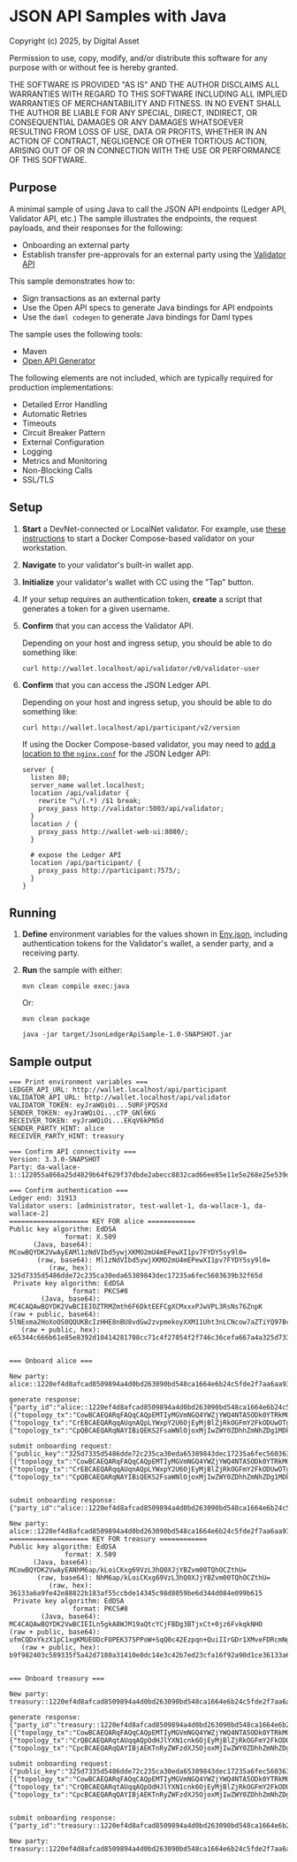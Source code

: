 # JSON API Samples with Java

Copyright (c) 2025, by Digital Asset

Permission to use, copy, modify, and/or distribute this software for any purpose
with or without fee is hereby granted.

THE SOFTWARE IS PROVIDED "AS IS" AND THE AUTHOR DISCLAIMS ALL WARRANTIES WITH REGARD TO
THIS SOFTWARE INCLUDING ALL IMPLIED WARRANTIES OF MERCHANTABILITY AND FITNESS.
IN NO EVENT SHALL THE AUTHOR BE LIABLE FOR ANY SPECIAL, DIRECT, INDIRECT, OR
CONSEQUENTIAL DAMAGES OR ANY DAMAGES WHATSOEVER RESULTING FROM LOSS OF USE,
DATA OR PROFITS, WHETHER IN AN ACTION OF CONTRACT, NEGLIGENCE OR OTHER TORTIOUS ACTION,
ARISING OUT OF OR IN CONNECTION WITH THE USE OR PERFORMANCE OF THIS SOFTWARE.

## Purpose

A minimal sample of using Java to call the JSON API endpoints (Ledger API, Validator API, etc.)
The sample illustrates the endpoints, the request payloads, and their responses for the following:

* Onboarding an external party
* Establish transfer pre-approvals for an external party using the [Validator API](https://docs.dev.sync.global/app_dev/validator_api/index.html#external-signing-api)

This sample demonstrates how to:

* Sign transactions as an external party
* Use the Open API specs to generate Java bindings for API endpoints
* Use the `daml codegen` to generate Java bindings for Daml types

The sample uses the following tools:

* Maven
* [Open API Generator](https://openapi-generator.tech/docs/generators/java)

The following elements are not included,
which are typically required for production implementations:

* Detailed Error Handling
* Automatic Retries
* Timeouts
* Circuit Breaker Pattern
* External Configuration
* Logging
* Metrics and Monitoring
* Non-Blocking Calls
* SSL/TLS

## Setup

1. **Start** a DevNet-connected or LocalNet validator.
   For example, use [these instructions](https://docs.dev.sync.global/validator_operator/validator_compose.html)
   to start a Docker Compose-based validator on your workstation.
2. **Navigate** to your validator's built-in wallet app.
3. **Initialize** your validator's wallet with CC using the "Tap" button.
4. If your setup requires an authentication token, **create** a script that generates a token for a given username.
5. **Confirm** that you can access the Validator API.

    Depending on your host and ingress setup, you should be able to do something like:
    
    ```
    curl http://wallet.localhost/api/validator/v0/validator-user
    ```

6. **Confirm** that you can access the JSON Ledger API.

   Depending on your host and ingress setup, you should be able to do something like:
   
   ```
   curl http://wallet.localhost/api/participant/v2/version
   ```

   If using the Docker Compose-based validator, you may need to
   [add a location to the `nginx.conf`](https://docs.dev.sync.global/app_dev/ledger_api/index.html#comments) for the JSON Ledger API:
   
    ```
    server {
      listen 80;
      server_name wallet.localhost;
      location /api/validator {
        rewrite ^\/(.*) /$1 break;
        proxy_pass http://validator:5003/api/validator;
      }
      location / {
        proxy_pass http://wallet-web-ui:8080/;
      }

      # expose the Ledger API
      location /api/participant/ {
        proxy_pass http://participant:7575/;
      }
    }
    ```

## Running

1. **Define** environment variables for the values shown in
   [Env.json](./JsonLedgerApiSample/src/main/java/com/example/Env.java),
   including authentication tokens for the Validator's wallet,
   a sender party, and a receiving party.

2. **Run** the sample with either:

    ```
    mvn clean compile exec:java
    ```

    Or:

    ```
    mvn clean package

    java -jar target/JsonLedgerApiSample-1.0-SNAPSHOT.jar
    ```

## Sample output

```
=== Print environment variables ===
LEDGER_API_URL: http://wallet.localhost/api/participant
VALIDATOR_API_URL: http://wallet.localhost/api/validator
VALIDATOR_TOKEN: eyJraWQiOi...5URFjPQSXd
SENDER_TOKEN: eyJraWQiOi...cTP_GNl6KG
RECEIVER_TOKEN: eyJraWQiOi...EKqV6kPNSd
SENDER_PARTY_HINT: alice
RECEIVER_PARTY_HINT: treasury

=== Confirm API connectivity ===
Version: 3.3.0-SNAPSHOT
Party: da-wallace-1::122055a866a25d4829b64f629f37dbde2abecc8832cad66ee85e11e5e268e25e539d

=== Confirm authentication ===
Ledger end: 31913
Validator users: [administrator, test-wallet-1, da-wallace-1, da-wallace-2]
==================== KEY FOR alice ============
Public key algorithm: EdDSA
              format: X.509
      (Java, base64): MCowBQYDK2VwAyEAMl1zNdVIbd5ywjXKMO2mU4mEPewXI1pv7FYDY5sy9l0=
       (raw, base64): Ml1zNdVIbd5ywjXKMO2mU4mEPewXI1pv7FYDY5sy9l0=
          (raw, hex): 325d7335d5486dde72c235ca30eda65389843dec17235a6fec5603639b32f65d
 Private key algorithm: EdDSA
                format: PKCS#8
        (Java, base64): MC4CAQAwBQYDK2VwBCIEIOZTRMZmth6F6DktEEFCgXCMxxxPJwVPL3RsNs76ZnpK
(raw + public, base64): 5lNExma2HoXoOS0QQUKBcIzHHE8nBU8vdGw2zvpmekoyXXM11Uht3nLCNcow7aZTiYQ97BcjWm/sVgNjmzL2XQ==
   (raw + public, hex): e65344c666b61e85e8392d10414281708cc71c4f27054f2f746c36cefa667a4a325d7335d5486dde72c235ca30eda65389843dec17235a6fec5603639b32f65d


=== Onboard alice ===

New party: alice::1220ef4d8afcad8509894a4d0bd263090bd548ca1664e6b24c5fde2f7aa6aa937475

generate response: {"party_id":"alice::1220ef4d8afcad8509894a4d0bd263090bd548ca1664e6b24c5fde2f7aa6aa937475","topology_txs":[{"topology_tx":"CowBCAEQARqFAQqCAQpEMTIyMGVmNGQ4YWZjYWQ4NTA5ODk0YTRkMGJkMjYzMDkwYmQ1NDhjYTE2NjRlNmIyNGM1ZmRlMmY3YWE2YWE5Mzc0NzUSOBAEGiwwKjAFBgMrZXADIQAyXXM11Uht3nLCNcow7aZTiYQ97BcjWm/sVgNjmzL2XSoEAQMEBTABIgAQHg\u003d\u003d","hash":"1220bf5802095ddc7ef003c0585fa7a2c9a751d116f8d6aefad2c428119642519aa8"},{"topology_tx":"CrEBCAEQARqqAUqnAQpLYWxpY2U6OjEyMjBlZjRkOGFmY2FkODUwOTg5NGE0ZDBiZDI2MzA5MGJkNTQ4Y2ExNjY0ZTZiMjRjNWZkZTJmN2FhNmFhOTM3NDc1EAEaVgpSZGEtd2FsbGFjZS0xOjoxMjIwNTVhODY2YTI1ZDQ4MjliNjRmNjI5ZjM3ZGJkZTJhYmVjYzg4MzJjYWQ2NmVlODVlMTFlNWUyNjhlMjVlNTM5ZBACEB4\u003d","hash":"12206c37653e6a2a4b18df54fd074433e6a2be201e4625d6ab0681dbb6c7192b7fda"},{"topology_tx":"CpQBCAEQARqNAYIBiQEKS2FsaWNlOjoxMjIwZWY0ZDhhZmNhZDg1MDk4OTRhNGQwYmQyNjMwOTBiZDU0OGNhMTY2NGU2YjI0YzVmZGUyZjdhYTZhYTkzNzQ3NRgBIjgQBBosMCowBQYDK2VwAyEAMl1zNdVIbd5ywjXKMO2mU4mEPewXI1pv7FYDY5sy9l0qBAEDBAUwARAe","hash":"1220a6650f2521992c025c007f373e7881cb39380457f879c9497dfa3a347233cd70"}]}

submit onboarding request: {"public_key":"325d7335d5486dde72c235ca30eda65389843dec17235a6fec5603639b32f65d","signed_topology_txs":[{"topology_tx":"CowBCAEQARqFAQqCAQpEMTIyMGVmNGQ4YWZjYWQ4NTA5ODk0YTRkMGJkMjYzMDkwYmQ1NDhjYTE2NjRlNmIyNGM1ZmRlMmY3YWE2YWE5Mzc0NzUSOBAEGiwwKjAFBgMrZXADIQAyXXM11Uht3nLCNcow7aZTiYQ97BcjWm/sVgNjmzL2XSoEAQMEBTABIgAQHg\u003d\u003d","signed_hash":"2e8ce50d4ddd43c20f1d53c25a2d53909ebdfc3c232995151313d021fe290ce1a973d25323d7a72d9b735e5d2dcb061794b31c2afa42eada76d5f0d931469104"},{"topology_tx":"CrEBCAEQARqqAUqnAQpLYWxpY2U6OjEyMjBlZjRkOGFmY2FkODUwOTg5NGE0ZDBiZDI2MzA5MGJkNTQ4Y2ExNjY0ZTZiMjRjNWZkZTJmN2FhNmFhOTM3NDc1EAEaVgpSZGEtd2FsbGFjZS0xOjoxMjIwNTVhODY2YTI1ZDQ4MjliNjRmNjI5ZjM3ZGJkZTJhYmVjYzg4MzJjYWQ2NmVlODVlMTFlNWUyNjhlMjVlNTM5ZBACEB4\u003d","signed_hash":"5444289e5a81b1ff561f06d35dcbf0146fb96aafdfdc42a3085e81e65540b85673aa5de9224d307c30fcf994f7045f06b17b841966aa6ae1f6d49bf4d44b4304"},{"topology_tx":"CpQBCAEQARqNAYIBiQEKS2FsaWNlOjoxMjIwZWY0ZDhhZmNhZDg1MDk4OTRhNGQwYmQyNjMwOTBiZDU0OGNhMTY2NGU2YjI0YzVmZGUyZjdhYTZhYTkzNzQ3NRgBIjgQBBosMCowBQYDK2VwAyEAMl1zNdVIbd5ywjXKMO2mU4mEPewXI1pv7FYDY5sy9l0qBAEDBAUwARAe","signed_hash":"4644417bb34c6b65bf90c6f30b89a3b5a40fe475cc8afa9594561a2c71d058c55f3cfe93fef0987a76d7299518d0756498103e804ed2a6eadff7b78ad2df4107"}]}


submit onboarding response: {"party_id":"alice::1220ef4d8afcad8509894a4d0bd263090bd548ca1664e6b24c5fde2f7aa6aa937475"}

New party: alice::1220ef4d8afcad8509894a4d0bd263090bd548ca1664e6b24c5fde2f7aa6aa937475
==================== KEY FOR treasury ============
Public key algorithm: EdDSA
              format: X.509
      (Java, base64): MCowBQYDK2VwAyEANhM6ap/kLoiCKxg69VzL3hQ0XJjYBZvm00TQhOCZthU=
       (raw, base64): NhM6ap/kLoiCKxg69VzL3hQ0XJjYBZvm00TQhOCZthU=
          (raw, hex): 36133a6a9fe42e88822b183af55ccbde14345c98d8059be6d344d084e099b615
 Private key algorithm: EdDSA
                format: PKCS#8
        (Java, base64): MC4CAQAwBQYDK2VwBCIEILn5gkA8WJM19aQtcYCjFBDg3BTjxCt+0jz6FvkqkNHO
(raw + public, base64): ufmCQDxYkzX1pC1xgKMUEODcFOPEK37SPPoW+SqQ0c42Ezpqn+QuiIIrGDr1XMveFDRcmNgFm+bTRNCE4Jm2FQ==
   (raw + public, hex): b9f982403c589335f5a42d7180a31410e0dc14e3c42b7ed23cfa16f92a90d1ce36133a6a9fe42e88822b183af55ccbde14345c98d8059be6d344d084e099b615


=== Onboard treasury ===

New party: treasury::1220ef4d8afcad8509894a4d0bd263090bd548ca1664e6b24c5fde2f7aa6aa937475

generate response: {"party_id":"treasury::1220ef4d8afcad8509894a4d0bd263090bd548ca1664e6b24c5fde2f7aa6aa937475","topology_txs":[{"topology_tx":"CowBCAEQARqFAQqCAQpEMTIyMGVmNGQ4YWZjYWQ4NTA5ODk0YTRkMGJkMjYzMDkwYmQ1NDhjYTE2NjRlNmIyNGM1ZmRlMmY3YWE2YWE5Mzc0NzUSOBAEGiwwKjAFBgMrZXADIQAyXXM11Uht3nLCNcow7aZTiYQ97BcjWm/sVgNjmzL2XSoEAQMEBTABIgAQHg\u003d\u003d","hash":"1220bf5802095ddc7ef003c0585fa7a2c9a751d116f8d6aefad2c428119642519aa8"},{"topology_tx":"CrQBCAEQARqtAUqqAQpOdHJlYXN1cnk6OjEyMjBlZjRkOGFmY2FkODUwOTg5NGE0ZDBiZDI2MzA5MGJkNTQ4Y2ExNjY0ZTZiMjRjNWZkZTJmN2FhNmFhOTM3NDc1EAEaVgpSZGEtd2FsbGFjZS0xOjoxMjIwNTVhODY2YTI1ZDQ4MjliNjRmNjI5ZjM3ZGJkZTJhYmVjYzg4MzJjYWQ2NmVlODVlMTFlNWUyNjhlMjVlNTM5ZBACEB4\u003d","hash":"1220723032210563c7a20800735fa7d0f53563a698faf05520cf0ec52df12f43adce"},{"topology_tx":"CpcBCAEQARqQAYIBjAEKTnRyZWFzdXJ5OjoxMjIwZWY0ZDhhZmNhZDg1MDk4OTRhNGQwYmQyNjMwOTBiZDU0OGNhMTY2NGU2YjI0YzVmZGUyZjdhYTZhYTkzNzQ3NRgBIjgQBBosMCowBQYDK2VwAyEAMl1zNdVIbd5ywjXKMO2mU4mEPewXI1pv7FYDY5sy9l0qBAEDBAUwARAe","hash":"1220aea960b3d0099f72924e197d0ed2d2a251115f218b204f78931deed7be302047"}]}

submit onboarding request: {"public_key":"325d7335d5486dde72c235ca30eda65389843dec17235a6fec5603639b32f65d","signed_topology_txs":[{"topology_tx":"CowBCAEQARqFAQqCAQpEMTIyMGVmNGQ4YWZjYWQ4NTA5ODk0YTRkMGJkMjYzMDkwYmQ1NDhjYTE2NjRlNmIyNGM1ZmRlMmY3YWE2YWE5Mzc0NzUSOBAEGiwwKjAFBgMrZXADIQAyXXM11Uht3nLCNcow7aZTiYQ97BcjWm/sVgNjmzL2XSoEAQMEBTABIgAQHg\u003d\u003d","signed_hash":"2e8ce50d4ddd43c20f1d53c25a2d53909ebdfc3c232995151313d021fe290ce1a973d25323d7a72d9b735e5d2dcb061794b31c2afa42eada76d5f0d931469104"},{"topology_tx":"CrQBCAEQARqtAUqqAQpOdHJlYXN1cnk6OjEyMjBlZjRkOGFmY2FkODUwOTg5NGE0ZDBiZDI2MzA5MGJkNTQ4Y2ExNjY0ZTZiMjRjNWZkZTJmN2FhNmFhOTM3NDc1EAEaVgpSZGEtd2FsbGFjZS0xOjoxMjIwNTVhODY2YTI1ZDQ4MjliNjRmNjI5ZjM3ZGJkZTJhYmVjYzg4MzJjYWQ2NmVlODVlMTFlNWUyNjhlMjVlNTM5ZBACEB4\u003d","signed_hash":"15d3eba447cdcafff61bc7216741215b305d29b625a605266e9e1068f3583f2c55f56eb86de6c63e0a0b6b40007977c29f9a810ac2a5b914920c12e9467a5700"},{"topology_tx":"CpcBCAEQARqQAYIBjAEKTnRyZWFzdXJ5OjoxMjIwZWY0ZDhhZmNhZDg1MDk4OTRhNGQwYmQyNjMwOTBiZDU0OGNhMTY2NGU2YjI0YzVmZGUyZjdhYTZhYTkzNzQ3NRgBIjgQBBosMCowBQYDK2VwAyEAMl1zNdVIbd5ywjXKMO2mU4mEPewXI1pv7FYDY5sy9l0qBAEDBAUwARAe","signed_hash":"bb620ee9e24d1787e34771da5581baeb69ec3ce7392a4b7134c91b531b66d8d3cbfea697bce4cc66519a1024ee21f1706fda77b1cf35169bbd808199c8fabf0e"}]}


submit onboarding response: {"party_id":"treasury::1220ef4d8afcad8509894a4d0bd263090bd548ca1664e6b24c5fde2f7aa6aa937475"}

New party: treasury::1220ef4d8afcad8509894a4d0bd263090bd548ca1664e6b24c5fde2f7aa6aa937475

```
